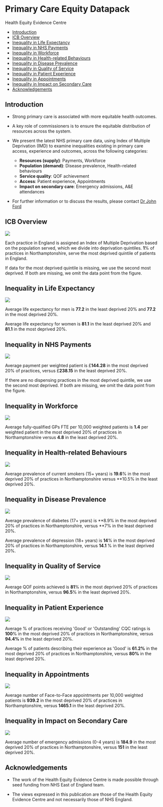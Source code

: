 # Primary Care Equity Datapack
Health Equity Evidence Centre

- [Introduction](#introduction)
- [ICB Overview](#icb-overview)
- [Inequality in Life Expectancy](#inequality-in-life-expectancy)
- [Inequality in NHS Payments](#inequality-in-nhs-payments)
- [Inequality in Workforce](#inequality-in-workforce)
- [Inequality in Health-related
  Behaviours](#inequality-in-health-related-behaviours)
- [Inequality in Disease Prevalence](#inequality-in-disease-prevalence)
- [Inequality in Quality of Service](#inequality-in-quality-of-service)
- [Inequality in Patient Experience](#inequality-in-patient-experience)
- [Inequality in Appointments](#inequality-in-appointments)
- [Inequality in Impact on Secondary
  Care](#inequality-in-impact-on-secondary-care)
- [Acknowledgements](#acknowledgements)

## Introduction

- Strong primary care is associated with more equitable health outcomes.

- A key role of commissioners is to ensure the equitable distribution of
  resources across the system.

- We present the latest NHS primary care data, using Index of Multiple
  Deprivation (IMD) to examine inequalities existing in primary care
  access, experience and outcomes, across the following categories:

  - **Resources (supply)**: Payments, Workforce
  - **Population (demand)**: Disease prevalence, Health-related
    behaviours
  - **Service quality**: QOF achievement
  - **Access**: Patient experience, Appointments
  - **Impact on secondary care**: Emergency admissions, A&E attendances

- For further information or to discuss the results, please contact [Dr
  John Ford](j.a.ford@qmul.ac.uk)

## ICB Overview

![](figure-commonmark/overview-1.png)

Each practice in England is assigned an Index of Multiple Deprivation
based on the population served, which we divide into deprivation
quintiles. **1**% of practices in Northamptonshire, serve the most
deprived quintile of patients in England.

If data for the most deprived quintile is missing, we use the second
most deprived. If both are missing, we omit the data point from the
figure.

## Inequality in Life Expectancy

![](figure-commonmark/Life_Expectancy-1.png)

Average life expectancy for men is **77.2** in the least deprived 20%
and **77.2** in the most deprived 20%.

Average life expectancy for women is **81.1** in the least deprived 20%
and **81.1** in the most deprived 20%.

## Inequality in NHS Payments

![](figure-commonmark/payments-1.png)

Average payment per weighted patient is £**144.28** in the most deprived
20% of practices, versus £**238.15** in the least deprived 20%.

If there are no dispensing practices in the most deprived quintile, we
use the second most deprived. If both are missing, we omit the data
point from the figure.

## Inequality in Workforce

![](figure-commonmark/workforce-1.png)

Average fully-qualified GPs FTE per 10,000 weighted patients is **1.4**
per weighted patient in the most deprived 20% of practices in
Northamptonshire versus **4.8** in the least deprived 20%.

## Inequality in Health-related Behaviours

![](figure-commonmark/behaviours-1.png)

Average prevalence of current smokers (15+ years) is **19.6**% in the
most deprived 20% of practices in Northamptonshire versus \*\*10.5% in
the least deprived 20%.

## Inequality in Disease Prevalence

![](figure-commonmark/prevalence-1.png)

Average prevalence of diabetes (17+ years) is **8.9% in the most
deprived 20% of practices in Northamptonshire, versus **7% in the least
deprived 20%.

Average prevalence of depression (18+ years) is **14**% in the most
deprived 20% of practices in Northamptonshire, versus **14.1** % in the
least deprived 20%.

## Inequality in Quality of Service

![](figure-commonmark/quality-1.png)

Average QOF points achieved is **81**% in the most deprived 20% of
practices in Northamptonshire, versus **96.5**% in the least deprived
20%.

## Inequality in Patient Experience

![](figure-commonmark/exp-1.png)

Average % of practices receiving 'Good' or 'Outstanding' CQC ratings is
**100**% in the most deprived 20% of practices in Northamptonshire,
versus **94.4%** in the least deprived 20%.

Average % of patients describing their experience as 'Good' is **61.2%**
in the most deprived 20% of practices in Northamptonshire, versus
**80%** in the least deprived 20%.

## Inequality in Appointments

![](figure-commonmark/appts-1.png)

Average number of Face-to-Face appointments per 10,000 weighted patients
is **939.2** in the most deprived 20% of practices in Northamptonshire,
versus **1465.1** in the least deprived 20%.

## Inequality in Impact on Secondary Care

![](figure-commonmark/secondary-1.png)

Average number of emergency admissions (0-4 years) is **184.9** in the
most deprived 20% of practices in Northamptonshire, versus **151** in
the least deprived 20%.

## Acknowledgements

- The work of the Health Equity Evidence Centre is made possible through
  seed funding from NHS East of England team.

- The views expressed in this publication are those of the Health Equity
  Evidence Centre and not necessarily those of NHS England.
